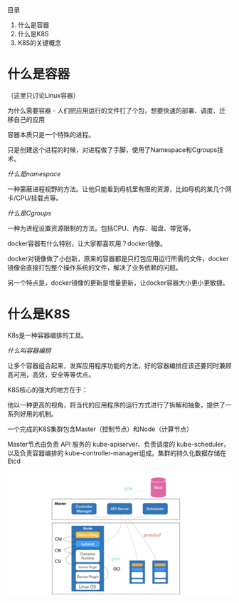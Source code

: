目录
1. 什么是容器
1. 什么是K8S
1. K8S的关键概念



# 什么是容器
（这里只讨论Linux容器）

为什么需要容器 - 人们把应用运行的文件打了个包，想要快速的部署、调度、迁移自己的应用

容器本质只是一个特殊的进程。

只是创建这个进程的时候，对进程做了手脚，使用了Namespace和Cgroups技术。

*什么是namespace*

一种蒙蔽进程视野的方法。让他只能看到母机里有限的资源，比如母机的某几个网卡/CPU/挂载点等。

*什么是Cgroups*

一种为进程设置资源限制的方法。包括CPU、内存、磁盘、带宽等。


docker容器有什么特别，让大家都喜欢用？docker镜像。

docker对镜像做了小创新，原来的容器都是只打包应用运行所需的文件，docker镜像会直接打包整个操作系统的文件，解决了业务依赖的问题。

另一个特点是，docker镜像的更新是增量更新，让docker容器大小更小更敏捷。


# 什么是K8S

K8s是一种容器编排的工具。


*什么叫容器编排*

让多个容器组合起来，发挥应用程序功能的方法，好的容器编排应该还要同时兼顾高可用，高效，安全等等优点。

K8S核心的强大的地方在于：

他以一种更高的视角，将当代的应用程序的运行方式进行了拆解和抽象，提供了一系列好用的机制。

一个完成的K8S集群包含Master（控制节点）和Node（计算节点）

Master节点由负责 API 服务的 kube-apiserver、负责调度的 kube-scheduler，以及负责容器编排的 kube-controller-manager组成。集群的持久化数据存储在Etcd

![这是张图片](/pics/k8s1.png)



